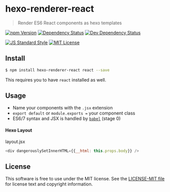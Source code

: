 # hexo-renderer-react

> Render ES6 React components as hexo templates

[![npm Version][npm-image]][npm]
[![Dependency Status][deps-image]][deps]
[![Dev Dependency Status][dev-deps-image]][dev-deps]

[![JS Standard Style][style-image]][style]
[![MIT License][license-image]][LICENSE]


## Install

``` bash
$ npm install hexo-renderer-react react --save
```

This requires you to have `react` installed as well.


## Usage

* Name your components with the `.jsx` extension
* `export default` or `module.exports =` your component class
* ES6/7 syntax and JSX is handled by [`babel`][babel] (stage 0)

#### Hexo Layout

layout.jsx
```js
<div dangerouslySetInnerHTML={{__html: this.props.body}} />
```

## License

This software is free to use under the MIT license. See the [LICENSE-MIT file][LICENSE] for license text and copyright information.


[npm]: https://www.npmjs.org/package/hexo-renderer-react
[npm-image]: https://img.shields.io/npm/v/hexo-renderer-react.svg
[deps]: https://david-dm.org/thetalecrafter/hexo-renderer-react
[deps-image]: https://img.shields.io/david/thetalecrafter/hexo-renderer-react.svg
[dev-deps]: https://david-dm.org/thetalecrafter/hexo-renderer-react#info=devDependencies
[dev-deps-image]: https://img.shields.io/david/dev/thetalecrafter/hexo-renderer-react.svg
[style]: https://github.com/feross/standard
[style-image]: https://img.shields.io/badge/code%20style-standard-brightgreen.svg
[license-image]: https://img.shields.io/npm/l/hexo-renderer-react.svg
[babel]: https://github.com/babel/babel
[LICENSE]: https://github.com/thetalecrafter/hexo-renderer-react/blob/master/LICENSE-MIT
